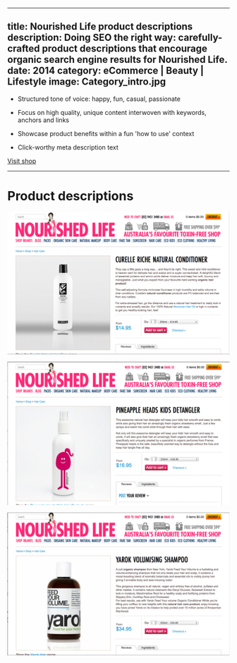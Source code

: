----
title: Nourished Life product descriptions
description: Doing SEO the right way: carefully-crafted product descriptions that encourage organic search engine results for Nourished Life.
date: 2014
category: eCommerce | Beauty | Lifestyle
image: Category_intro.jpg
----
* Structured tone of voice: happy, fun, casual, passionate 

* Focus on high quality, unique content interwoven with keywords, anchors and links

* Showcase product benefits within a fun 'how to use' context

* Click-worthy meta description text 

<a href="http://www.nourishedlife.com.au" target=_blank class='btn btn-primary'>Visit shop</a>

***

# Product descriptions

![](/images/Conditioner_curelle.jpg)

![](/images/Kids_hair_description.jpg)

![](/images/Volume_shampoo.jpg)